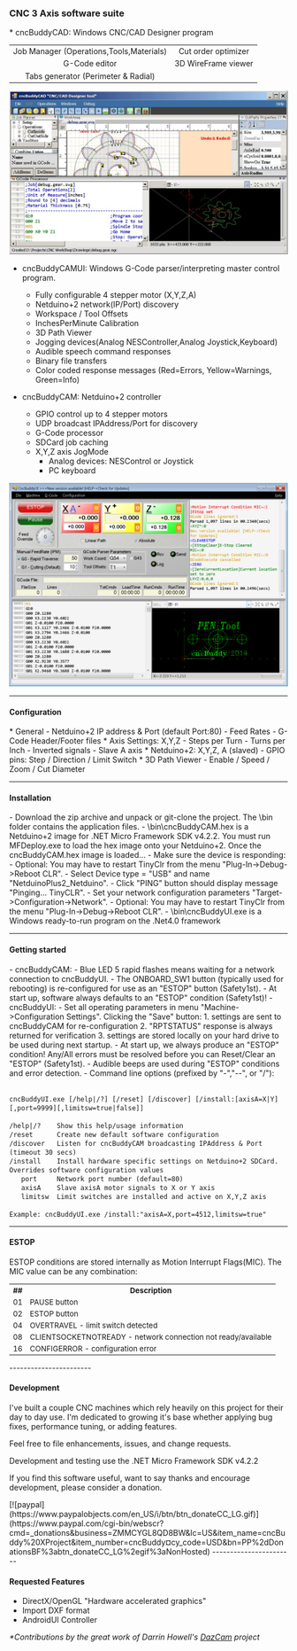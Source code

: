 <H3>CNC 3 Axis software suite</H3>
* cncBuddyCAD: Windows CNC/CAD Designer program
<table align="center">
    <tr>
        <td align="center">Job Manager (Operations,Tools,Materials)</td>
        <td align="center">Cut order optimizer</td>
    </tr>
    <tr>
        <td align="center">G-Code editor</td>
        <td align="center">3D WireFrame viewer</td>
    </tr>
    <tr>
        <td align="center">Tabs generator (Perimeter & Radial)</td>
    </tr>
</table>

![cncBuddyCAD](images/cncBuddyCAD.png)

* cncBuddyCAMUI: Windows G-Code parser/interpreting master control program. 
  - Fully configurable 4 stepper motor (X,Y,Z,A)
  - Netduino+2 network(IP/Port) discovery
  - Workspace / Tool Offsets
  - InchesPerMinute Calibration
  - 3D Path Viewer
  - Jogging devices(Analog NESController,Analog Joystick,Keyboard)
  - Audible speech command responses
  - Binary file transfers
  - Color coded response messages (Red=Errors, Yellow=Warnings, Green=Info)

* cncBuddyCAM: Netduino+2 controller
  - GPIO control up to 4 stepper motors
  - UDP broadcast IPAddress/Port for discovery
  - G-Code processor
  - SDCard job caching
  - X,Y,Z axis JogMode
    - Analog devices: NESControl or Joystick 
    - PC keyboard 

![cncBuddyUI](images/cncBuddyUI.png)

-----------------------
<h4>Configuration</h4>
* General
  - Netduino+2 IP address & Port (default Port:80)
  - Feed Rates
  - G-Code Header/Footer files
* Axis Settings: X,Y,Z
  - Steps per Turn
  - Turns per Inch
  - Inverted signals
  - Slave A axis
* Netduino+2: X,Y,Z, A (slaved)
  - GPIO pins: Step / Direction / Limit Switch
* 3D Path Viewer
  - Enable / Speed / Zoom / Cut Diameter

-----------------------
<h4>Installation</h4>
- Download the zip archive and unpack or git-clone the project. The \bin folder contains the application files.
- \bin\cncBuddyCAM.hex is a Netduino+2 image for .NET Micro Framework SDK v4.2.2.  You must run MFDeploy.exe to load the hex image onto your Netduino+2. Once the cncBuddyCAM.hex image is loaded...
  - Make sure the device is responding: 
    - Optional: You may have to restart TinyClr from the menu "Plug-In->Debug->Reboot CLR".
    - Select Device type = "USB" and name "NetduinoPlus2_Netduino".
    - Click "PING" button should display message "Pinging... TinyCLR".
  - Set your network configuration parameters "Target->Configuration->Network".
    - Optional: You may have to restart TinyClr from the menu "Plug-In->Debug->Reboot CLR".
- \bin\cncBuddyUI.exe is a Windows ready-to-run program on the .Net4.0 framework
 
-----------------------
<h4>Getting started</h4>
- cncBuddyCAM:
  - Blue LED 5 rapid flashes means waiting for a network connection to cncBuddyUI.
    - The ONBOARD_SW1 button (typically used for rebooting) is re-configured for use as an "ESTOP" button (Safety1st).
    - At start up, software always defaults to an "ESTOP" condition (Safety1st)!
- cncBuddyUI:
  - Set all operating parameters in menu "Machine->Configuration Settings". Clicking the "Save" button:
    1. settings are sent to cncBuddyCAM for re-configuration
    2. "RPTSTATUS" response is always returned for verification
    3. settings are stored locally on your hard drive to be used during next startup.
  - At start up, we always produce an "ESTOP" condition! Any/All errors must be resolved before you can Reset/Clear an "ESTOP" (Safety1st).
  - Audible beeps are used during "ESTOP" conditions and error detection.
  - Command line options (prefixed by "-","--", or "/"):

<pre><code>
cncBuddyUI.exe [/help|/?] [/reset] [/discover] [/install:[axisA=X|Y][,port=9999][,limitsw=true|false]] 

/help|/?    Show this help/usage information
/reset      Create new default software configuration
/discover   Listen for cncBuddyCAM broadcasting IPAddress & Port (timeout 30 secs)
/install    Install hardware specific settings on Netduino+2 SDCard. Overrides software configuration values
   port     Network port number (default=80)
   axisA    Slave axisA motor signals to X or Y axis
   limitsw  Limit switches are installed and active on X,Y,Z axis

Example: cncBuddyUI.exe /install:"axisA=X,port=4512,limitsw=true"
</code></pre>

-----------------------
<h4>ESTOP</h4>
<p>ESTOP conditions are stored internally as Motion Interrupt Flags(MIC). The MIC value can be any combination:</p>
<table align="center" style="font-size:10pt">
    <tr>
        <th align="center">##</th>
        <th align="center">Description</th>
    </tr>
    <tr>
        <td align="center">01</td>
        <td align="left">PAUSE button</td>
    </tr>
    <tr>
        <td align="center">02</td>
        <td align="left">ESTOP button</td>
    </tr>
    <tr>
        <td align="center">04</td>
        <td align="left">OVERTRAVEL - limit switch detected</td>
    </tr>
    <tr>
        <td align="center">08</td>
        <td align="left">CLIENTSOCKETNOTREADY - network connection not ready/available</td>
    </tr>
     <tr>
        <td align="center">16</td>
        <td align="left">CONFIGERROR - configuration error</td>
    </tr>
</table>
-----------------------
<h4>Development</h4>
<p>I've built a couple CNC machines which rely heavily on this project for their day to day use.  I'm dedicated to growing it's base whether applying bug fixes, performance tuning, or adding features.</p>
<p>Feel free to file enhancements, issues, and change requests.</p>
<p>Development and testing use the .NET Micro Framework SDK v4.2.2</p>
<p>If you find this software useful, want to say thanks and encourage development, please consider a donation.</p>
[![paypal](https://www.paypalobjects.com/en_US/i/btn/btn_donateCC_LG.gif)](https://www.paypal.com/cgi-bin/webscr?cmd=_donations&business=ZMMCYGL8QD8BW&lc=US&item_name=cncBuddy%20XProject&item_number=cncBuddy&currency_code=USD&bn=PP%2dDonationsBF%3abtn_donateCC_LG%2egif%3aNonHosted)
-----------------------

<h4>Requested Features</h4>
<ul>
	<li>DirectX/OpenGL "Hardware accelerated graphics"</li>
	<li>Import DXF format</li>
	<li>AndroidUI Controller</li>
</ul>

<p><i>*Contributions by the great work of Darrin Howell's <a href="http://forums.netduino.com/index.php?/topic/2892-my-netduino-cnc-machine/">DazCam</a> project</i></p>
